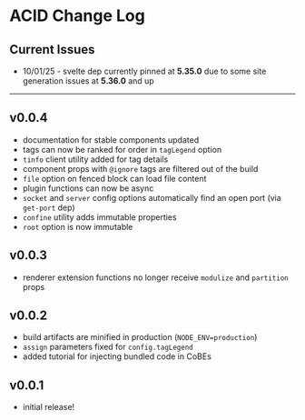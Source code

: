 # ACID Change Log


## Current Issues

- 10/01/25 - svelte dep currently pinned at **5.35.0** due to some site generation issues at **5.36.0** and up


---
## v0.0.4

- documentation for stable components updated
- tags can now be ranked for order in `tagLegend` option
- `tinfo` client utility added for tag details
- component props with `@ignore` tags are filtered out of the build
- `file` option on fenced block can load file content
- plugin functions can now be async
- `socket` and `server` config options automatically find an open port (via `get-port` dep)
- `confine` utility adds immutable properties
- `root` option is now immutable


## v0.0.3

- renderer extension functions no longer receive `modulize` and `partition` props


## v0.0.2

- build artifacts are minified in production (`NODE_ENV=production`)
- `assign` parameters fixed for `config.tagLegend`
- added tutorial for injecting bundled code in CoBEs


## v0.0.1

- initial release!
